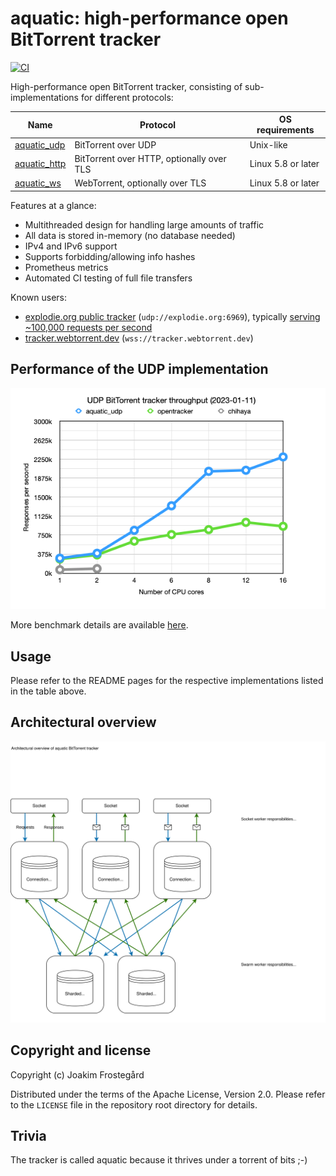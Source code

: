 # aquatic: high-performance open BitTorrent tracker

[![CI](https://github.com/greatest-ape/aquatic/actions/workflows/ci.yml/badge.svg)](https://github.com/greatest-ape/aquatic/actions/workflows/ci.yml)

High-performance open BitTorrent tracker, consisting
of sub-implementations for different protocols:

[aquatic_udp]: ./crates/udp
[aquatic_http]: ./crates/http
[aquatic_ws]: ./crates/ws

| Name           | Protocol                                  | OS requirements    |
|----------------|-------------------------------------------|--------------------|
| [aquatic_udp]  | BitTorrent over UDP                       | Unix-like          |
| [aquatic_http] | BitTorrent over HTTP, optionally over TLS | Linux 5.8 or later |
| [aquatic_ws]   | WebTorrent, optionally over TLS           | Linux 5.8 or later |

Features at a glance:

- Multithreaded design for handling large amounts of traffic
- All data is stored in-memory (no database needed)
- IPv4 and IPv6 support
- Supports forbidding/allowing info hashes
- Prometheus metrics
- Automated CI testing of full file transfers

Known users:

- [explodie.org public tracker](https://explodie.org/opentracker.html) (`udp://explodie.org:6969`), typically [serving ~100,000 requests per second](https://explodie.org/tracker-stats.html)
- [tracker.webtorrent.dev](https://tracker.webtorrent.dev) (`wss://tracker.webtorrent.dev`)

## Performance of the UDP implementation

![UDP BitTorrent tracker throughput comparison](./documents/aquatic-udp-load-test-illustration-2023-01-11.png)

More benchmark details are available [here](./documents/aquatic-udp-load-test-2023-01-11.pdf).

## Usage

Please refer to the README pages for the respective implementations listed in
the table above.

## Architectural overview

![Architectural overview of aquatic](./documents/aquatic-architecture-2024.svg)

## Copyright and license

Copyright (c) Joakim Frostegård

Distributed under the terms of the Apache License, Version 2.0. Please refer to
the `LICENSE` file in the repository root directory for details.

## Trivia

The tracker is called aquatic because it thrives under a torrent of bits ;-)
